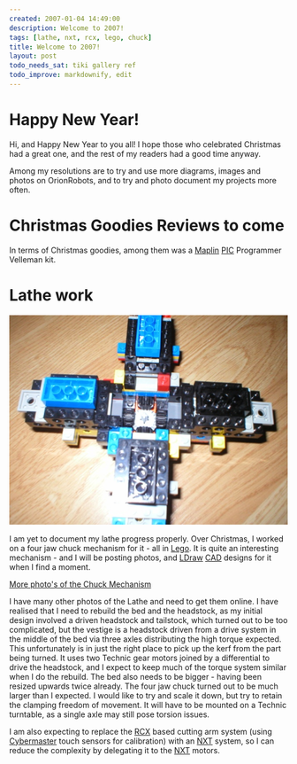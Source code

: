 ```yaml
---
created: 2007-01-04 14:49:00
description: Welcome to 2007!
tags: [lathe, nxt, rcx, lego, chuck]
title: Welcome to 2007!
layout: post
todo_needs_sat: tiki gallery ref
todo_improve: markdownify, edit
---
```

# Happy New Year!

Hi, and Happy New Year to you all! I hope those who celebrated Christmas had a great one, and the rest of my readers had a good time anyway.

Among my resolutions are to try and use more diagrams, images and photos on OrionRobots, and to try and photo document my projects more often.

# Christmas Goodies Reviews to come

In terms of Christmas goodies, among them was a [Maplin](/wiki/maplin "Maplin") [PIC](/wiki/pic "PIC") Programmer Velleman kit.

# Lathe work

<img alt="This is a view of the chuck at its widest extent. I am aware that the transmission between the arms may be vulnerable to kerf, but be aware that the mechanism will be deployed vertically with the job held horizontally, so it should not be in the path of it." class="img-responsive" src="/galleries/gallery-19-four-jaw-chuck/405-chuck1-4.JPG"/>

I am yet to document my lathe progress properly. Over Christmas, I worked on a four jaw chuck mechanism for it - all in [Lego](/wiki/lego "The best known construction toy"). It is quite an interesting mechanism - and I will be posting photos, and [LDraw](/wiki/ldraw_system "The LDraw Lego CAD System") [CAD](/wiki/cad "Computer Aided Design") designs for it when I find a moment.

[More photo's of the Chuck Mechanism](/galleries/gallery-19-four-jaw-chuck/)

I have many other photos of the Lathe and need to get them online. I have realised that I need to rebuild the bed and the headstock, as my initial design involved a driven headstock and tailstock, which turned out to be too complicated, but the vestige is a headstock driven from a drive system in the middle of the bed via three axles distributing the high torque expected. This unfortunately is in just the right place to pick up the kerf from the part being turned. It uses two Technic gear motors joined by a differential to drive the headstock, and I expect to keep much of the torque system similar when I do the rebuild. The bed also needs to be bigger - having been resized upwards twice already. The four jaw chuck turned out to be much larger than I expected. I would like to try and scale it down, but try to retain the clamping freedom of movement. It will have to be mounted on a Technic turntable, as a single axle may still pose torsion issues.

I am also expecting to replace the [RCX](/wiki/rcx "The Lego RCX") based cutting arm system (using [Cybermaster](/wiki/cybermaster "CyberMaster") touch sensors for calibration) with an [NXT](/wiki/nxt "Legos NeXT generation robotics kit") system, so I can reduce the complexity by delegating it to the [NXT](/wiki/nxt "Legos NeXT generation robotics kit") motors.
